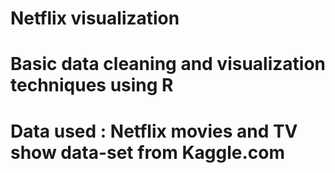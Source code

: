 # Netflix visualization

# Basic data cleaning and visualization techniques using R

# Data used : Netflix movies and TV show data-set from Kaggle.com
